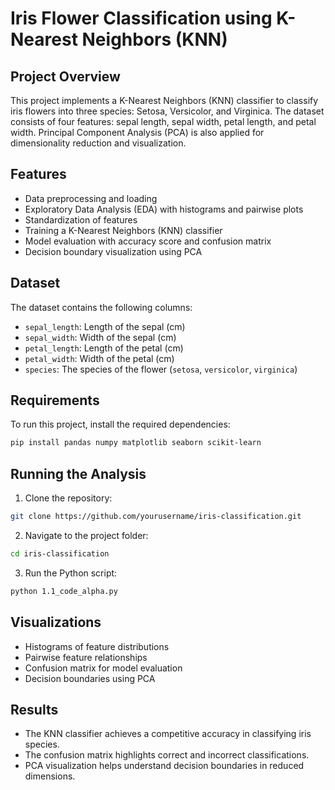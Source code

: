 # Iris Flower Classification using K-Nearest Neighbors (KNN)

## Project Overview
This project implements a K-Nearest Neighbors (KNN) classifier to classify iris flowers into three species: Setosa, Versicolor, and Virginica. The dataset consists of four features: sepal length, sepal width, petal length, and petal width. Principal Component Analysis (PCA) is also applied for dimensionality reduction and visualization.

## Features
- Data preprocessing and loading
- Exploratory Data Analysis (EDA) with histograms and pairwise plots
- Standardization of features
- Training a K-Nearest Neighbors (KNN) classifier
- Model evaluation with accuracy score and confusion matrix
- Decision boundary visualization using PCA

## Dataset
The dataset contains the following columns:
- `sepal_length`: Length of the sepal (cm)
- `sepal_width`: Width of the sepal (cm)
- `petal_length`: Length of the petal (cm)
- `petal_width`: Width of the petal (cm)
- `species`: The species of the flower (`setosa`, `versicolor`, `virginica`)

## Requirements
To run this project, install the required dependencies:
```bash
pip install pandas numpy matplotlib seaborn scikit-learn
```

## Running the Analysis
1. Clone the repository:
```bash
git clone https://github.com/yourusername/iris-classification.git
```
2. Navigate to the project folder:
```bash
cd iris-classification
```
3. Run the Python script:
```bash
python 1.1_code_alpha.py
```

## Visualizations
- Histograms of feature distributions
- Pairwise feature relationships
- Confusion matrix for model evaluation
- Decision boundaries using PCA

## Results
- The KNN classifier achieves a competitive accuracy in classifying iris species.
- The confusion matrix highlights correct and incorrect classifications.
- PCA visualization helps understand decision boundaries in reduced dimensions.
